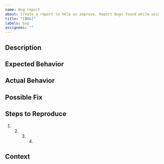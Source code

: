 ```yaml
---
name: Bug report
about: Create a report to help us improve. Report bugs found while using the project
title: "[BUG]"
labels: bug
assignees: ""
---
```


<!--- Provide a general summary of the issue in the Title above -->

## Description

<!--- Provide a more detailed introduction to the issue itself, and why you consider it to be a bug -->

## Expected Behavior

<!--- Tell us what should happen -->

## Actual Behavior

<!--- Tell us what happens instead -->

## Possible Fix

<!--- Not obligatory, but suggest a fix or reason for the bug -->

## Steps to Reproduce

<!--- Provide a link to a live example, or an unambiguous set of steps to -->
<!--- reproduce this bug. Include code to reproduce, if relevant -->

1. 2. 3. 4.

## Context

<!--- How has this bug affected you? What were you trying to accomplish? -->
